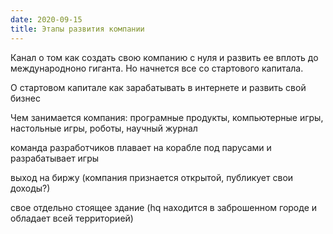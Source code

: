```yaml
---
date: 2020-09-15
title: Этапы развития компании
---
```


Канал о том как создать свою компанию с нуля и развить ее вплоть до международноно гиганта. 
Но начнется все со стартового капитала.

О стартовом капитале
как зарабатывать в интернете и развить свой бизнес

Чем занимается компания: програмные продукты, компьютерные игры, настольные игры, роботы, научный журнал

команда разработчиков плавает на корабле под парусами и разрабатывает игры

выход на биржу (компания признается открытой, публикует свои доходы?)

свое отдельно стоящее здание (hq находится в заброшенном городе и обладает всей территорией)